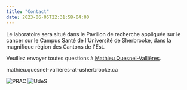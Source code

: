 ```yaml
---
title: "Contact"
date: 2023-06-05T22:31:58-04:00
---
```


Le laboratoire sera situé dans le Pavillon de recherche appliquée
sur le cancer sur le Campus Santé de l'Université de Sherbrooke,
dans la magnifique région des Cantons de l'Est.

Veuillez envoyer toutes questions à 
[Mathieu Quesnel-Vallières](mailto:mathieu.quesnel-vallieres@usherbrooke.ca).

mathieu.quesnel-vallieres-at-usherbrooke.ca

![PRAC](/img/prac_arrow_hires.png)
![UdeS](/img/UdeS_logo.png)

